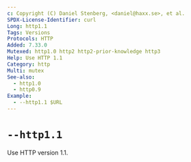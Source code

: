 ```yaml
---
c: Copyright (C) Daniel Stenberg, <daniel@haxx.se>, et al.
SPDX-License-Identifier: curl
Long: http1.1
Tags: Versions
Protocols: HTTP
Added: 7.33.0
Mutexed: http1.0 http2 http2-prior-knowledge http3
Help: Use HTTP 1.1
Category: http
Multi: mutex
See-also:
  - http1.0
  - http0.9
Example:
  - --http1.1 $URL
---
```


# `--http1.1`

Use HTTP version 1.1.
